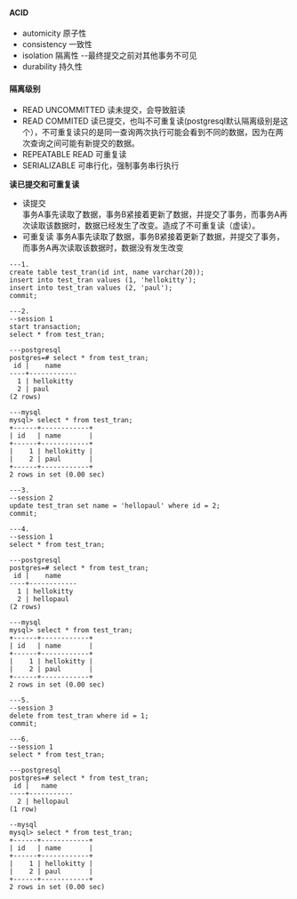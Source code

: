 #### ACID
- automicity 原子性
- consistency 一致性
- isolation 隔离性  --最终提交之前对其他事务不可见
- durability 持久性

#### 隔离级别
- READ UNCOMMITTED 读未提交，会导致脏读
- READ COMMITED 读已提交，也叫不可重复读(postgresql默认隔离级别是这个），不可重复读只的是同一查询两次执行可能会看到不同的数据，因为在两次查询之间可能有新提交的数据。
- REPEATABLE READ 可重复读
- SERIALIZABLE 可串行化，强制事务串行执行

**读已提交和可重复读**  

- 读提交  
  事务A事先读取了数据，事务B紧接着更新了数据，并提交了事务，而事务A再次读取该数据时，数据已经发生了改变。造成了不可重复读（虚读）。  
- 可重复读
  事务A事先读取了数据，事务B紧接着更新了数据，并提交了事务，而事务A再次读取该数据时，数据没有发生改变

```
---1. 
create table test_tran(id int, name varchar(20));
insert into test_tran values (1, 'hellokitty');
insert into test_tran values (2, 'paul');
commit;

---2. 
--session 1
start transaction;
select * from test_tran;

---postgresql
postgres=# select * from test_tran;
 id |    name
----+------------
  1 | hellokitty
  2 | paul
(2 rows)

---mysql
mysql> select * from test_tran;
+------+------------+
| id   | name       |
+------+------------+
|    1 | hellokitty |
|    2 | paul       |
+------+------------+
2 rows in set (0.00 sec)

---3. 
--session 2
update test_tran set name = 'hellopaul' where id = 2;
commit;

---4.
--session 1
select * from test_tran;

---postgresql
postgres=# select * from test_tran;
 id |    name
----+------------
  1 | hellokitty
  2 | hellopaul
(2 rows)

---mysql
mysql> select * from test_tran;
+------+------------+
| id   | name       |
+------+------------+
|    1 | hellokitty |
|    2 | paul       |
+------+------------+
2 rows in set (0.00 sec)

---5.
--session 3
delete from test_tran where id = 1;
commit;

---6.
--session 1
select * from test_tran;

---postgresql
postgres=# select * from test_tran;
 id |   name
----+-----------
  2 | hellopaul
(1 row)

--mysql
mysql> select * from test_tran;
+------+------------+
| id   | name       |
+------+------------+
|    1 | hellokitty |
|    2 | paul       |
+------+------------+
2 rows in set (0.00 sec)
```
